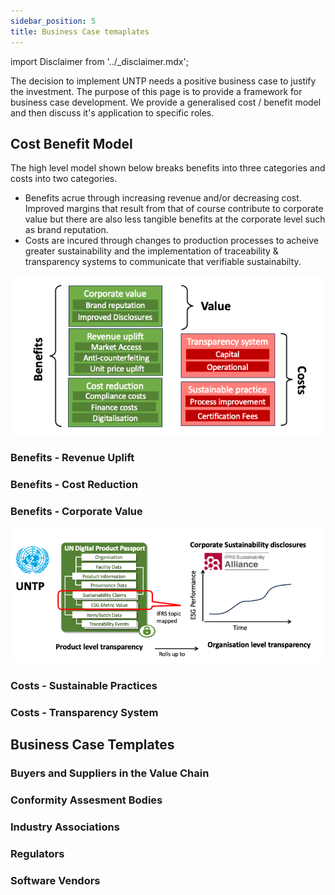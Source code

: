 ```yaml
---
sidebar_position: 5
title: Business Case temaplates
---
```


import Disclaimer from '../\_disclaimer.mdx';

<Disclaimer />

The decision to implement UNTP needs a positive business case to justify the investment. The purpose of this page is to provide a framework for business case development. We provide a generalised cost / benefit model and then discuss it's application to specific roles. 

## Cost Benefit Model

The high level model shown below breaks benefits into three categories and costs into two categories.

* Benefits acrue through increasing revenue and/or decreasing cost. Improved margins that result from that of course contribute to corporate value but there are also less tangible benefits at the corporate level such as brand reputation. 
* Costs are incured through changes to production processes to acheive greater sustainability and the implementation of traceability & transparency systems to communicate that verifiable sustainabilty.

![Cost benefit model](CostBenefitModel.png)


### Benefits - Revenue Uplift


### Benefits - Cost Reduction


### Benefits - Corporate Value

![Transaction to disclosure roll up](PassportDisclosuresRollUp.png)


### Costs - Sustainable Practices


### Costs - Transparency System


## Business Case Templates

### Buyers and Suppliers in the Value Chain

### Conformity Assesment Bodies

### Industry Associations

### Regulators

### Software Vendors
